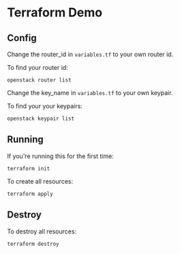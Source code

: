 # Terraform Demo

## Config
Change the router_id in `variables.tf` to your own router id.


To find your router id:

```shell
openstack router list
```

Change the key_name in `variables.tf` to your own keypair.


To find your your keypairs:

```shell
openstack keypair list
```

## Running

If you're running this for the first time:

```shell
terraform init
```

To create all resources:

```shell
terraform apply
```

## Destroy

To destroy all resources:

```shell
terraform destroy
```
